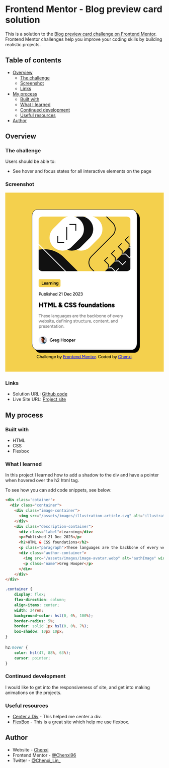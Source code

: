 # Frontend Mentor - Blog preview card solution

This is a solution to the [Blog preview card challenge on Frontend Mentor](https://www.frontendmentor.io/challenges/blog-preview-card-ckPaj01IcS). Frontend Mentor challenges help you improve your coding skills by building realistic projects. 

## Table of contents

- [Overview](#overview)
  - [The challenge](#the-challenge)
  - [Screenshot](#screenshot)
  - [Links](#links)
- [My process](#my-process)
  - [Built with](#built-with)
  - [What I learned](#what-i-learned)
  - [Continued development](#continued-development)
  - [Useful resources](#useful-resources)
- [Author](#author)


## Overview

### The challenge

Users should be able to:

- See hover and focus states for all interactive elements on the page

### Screenshot

![](./assets/images/127.0.0.1_5500_.png)


### Links

- Solution URL: [Github code](https://github.com/Chenxi96/blog-preview-card)
- Live Site URL: [Project site](https://singular-cupcake-16e900.netlify.app/)

## My process

### Built with

- HTML
- CSS
- Flexbox


### What I learned

In this project I learned how to add a shadow to the div and have a pointer when hovered over the h2 html tag.

To see how you can add code snippets, see below:

```html
<div class='cotainer'>
  <div class="container">
    <div class="image-container">
      <img src="/assets/images/illustration-article.svg" alt="illustration-image" class="illustration-image">
    </div>
    <div class="description-container">
      <div class="label">Learning</div>
      <p>Published 21 Dec 2023</p>
      <h2>HTML & CSS foundations</h2>
      <p class="paragraph">These languages are the backbone of every website, defining structure, content, and presentation.</p>
      <div class="author-container">
        <img src="/assets/images/image-avatar.webp" alt="authImage" width="30" height="30">
        <p class="name">Greg Hooper</p>
      </div>
    </div>
</div>
```

```css
.container {
    display: flex;
    flex-direction: column;
    align-items: center;
    width: 24rem;
    background-color: hsl(0, 0%, 100%);
    border-radius: 5%;
    border: solid 1px hsl(0, 0%, 7%);
    box-shadow: 10px 10px;
}

h2:hover {
    color: hsl(47, 88%, 63%);
    cursor: pointer;
}
```

### Continued development

I would like to get into the responsiveness of site, and get into making animations on the projects.

### Useful resources

- [Center a Div](https://www.w3schools.com/css/css_align.asp) - This helped me center a div.
- [FlexBox](https://css-tricks.com/snippets/css/a-guide-to-flexbox/) - This is a great site which help me use flexbox.


## Author

- Website - [Chenxi](my-portfolio-vert-xi-14.vercel.app)
- Frontend Mentor - [@Chenxi96](https://www.frontendmentor.io/profile/yourusername)
- Twitter - [@Chenxi_Lin_](https://www.twitter.com/Chenxi_Lin_)